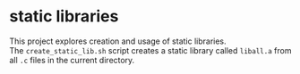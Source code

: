 # static libraries
This project explores creation and usage of static libraries. \
The `create_static_lib.sh` script creates a static library called `liball.a` from all `.c` files in the current directory.

